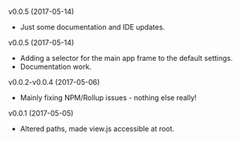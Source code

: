 v0.0.5 (2017-05-14)

 - Just some documentation and IDE updates.

v0.0.5 (2017-05-14)

 - Adding a selector for the main app frame to the default settings.
 - Documentation work.

v0.0.2-v0.0.4 (2017-05-06)

 - Mainly fixing NPM/Rollup issues - nothing else really!

 v0.0.1 (2017-05-05)

 - Altered paths, made view.js accessible at root.